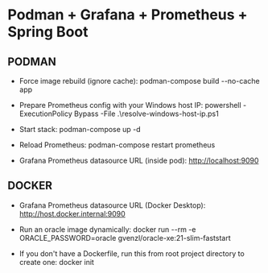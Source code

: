 # Podman + Grafana + Prometheus + Spring Boot

## PODMAN

- Force image rebuild (ignore cache):
  podman-compose build --no-cache app

- Prepare Prometheus config with your Windows host IP:
  powershell -ExecutionPolicy Bypass -File .\resolve-windows-host-ip.ps1

- Start stack:
  podman-compose up -d

- Reload Prometheus:
  podman-compose restart prometheus

- Grafana Prometheus datasource URL (inside pod):
  <http://localhost:9090>

## DOCKER

- Grafana Prometheus datasource URL (Docker Desktop):
  <http://host.docker.internal:9090>

- Run an oracle image dynamically:
  docker run --rm -e ORACLE_PASSWORD=oracle gvenzl/oracle-xe:21-slim-faststart

- If you don't have a Dockerfile, run this from root project directory to create one:
  docker init